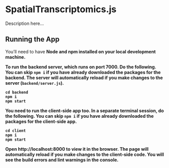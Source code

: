 # SpatialTranscriptomics.js

Description here...

## Running the App

You’ll need to have <b>Node<b> and <b>npm</b> installed on your local development machine.

To run the <b>backend server</b>, which runs on port 7000. Do the following. You can skip `npm i` if you have already downloaded the packages for the backend. The server will automatically reload if you make changes to the server (`backend/server.js`).

```
cd backend
npm i
npm start
```

You need to run the <b>client-side app</b> too. In a separate terminal session, do the following. You can skip `npm i` if you have already downloaded the packages for the client-side app.

```
cd client
npm i
npm start
```

Open http://localhost:8000 to view it in the browser. The page will automatically reload if you make changes to the client-side code. You will see the build errors and lint warnings in the console.
